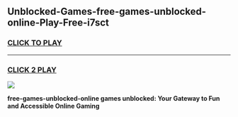
## Unblocked-Games-free-games-unblocked-online-Play-Free-i7sct
<h3>
<a href="https://premium76.site?title=free-games-unblocked-online&ref=09A">CLICK TO PLAY</a></h3>
<hr>

<h3>
<a href="https://premium76.site?title=free-games-unblocked-online&ref=09A">CLICK 2 PLAY</a>
  
</h3>

<a href="https://premium76.site?title=free-games-unblocked-online&ref=09A"><img src="https://clearcache.store/games.png"></a>


**free-games-unblocked-online games unblocked: Your Gateway to Fun and Accessible Online Gaming**

